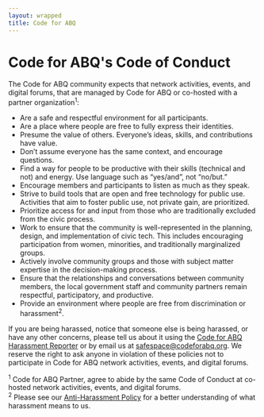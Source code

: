 ```yaml
---
layout: wrapped
title: Code for ABQ
---
```


# Code for ABQ's Code of Conduct

The Code for ABQ community expects that network activities, events, and digital forums, that are managed by Code for ABQ or co-hosted with a partner organization<sup>1</sup>:

* Are a safe and respectful environment for all participants.
* Are a place where people are free to fully express their identities.
* Presume the value of others. Everyone’s ideas, skills, and contributions have value.
* Don’t assume everyone has the same context, and encourage questions.
* Find a way for people to be productive with their skills (technical and not) and energy. Use language such as “yes/and”, not “no/but.”
* Encourage members and participants to listen as much as they speak.
* Strive to build tools that are open and free technology for public use. Activities that aim to foster public use, not private gain, are prioritized.
* Prioritize access for and input from those who are traditionally excluded from the civic process.
* Work to ensure that the community is well-represented in the planning, design, and implementation of civic tech. This includes encouraging participation from women, minorities, and traditionally marginalized groups. 
* Actively involve community groups and those with subject matter expertise in the decision-making process.
* Ensure that the relationships and conversations between community members, the local government staff and community partners remain respectful, participatory, and productive.
* Provide an environment where people are free from discrimination or harassment<sup>2</sup>.

If you are being harassed, notice that someone else is being harassed, or have any other concerns, please tell us about it using the [Code for ABQ Harassment Reporter](https://codeforabq.typeform.com/to/Uiirlb) or by email us at [safespace@codeforabq.org](mailto:safespace@codeforabq.org).  We reserve the right to ask anyone in violation of these policies not to participate in Code for ABQ network activities, events, and digital forums.

<sup>1</sup> Code for ABQ Partner, agree to abide by the same Code of Conduct at co-hosted network activities, events, and digital forums.  
<sup>2</sup> Please see our [Anti-Harassment Policy](/policies/anti-harassment.html) for a better understanding of what harassment means to us.
